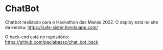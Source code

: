# ChatBot

Chatbot realizado para o Hackathon das Manas 2022. 
O deploy está no site da keroku: https://safe-sister.herokuapp.com/

O back-end está no repositório: https://github.com/paolabasso/chat_bot_back
